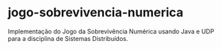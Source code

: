 # jogo-sobrevivencia-numerica
Implementação do Jogo da Sobrevivência Numérica usando Java e UDP para a disciplina de Sistemas Distribuídos.
